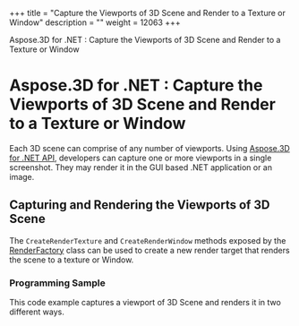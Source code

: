+++
title = "Capture the Viewports of 3D Scene and Render to a Texture or Window" 
description = "" 
weight = 12063 
+++

Aspose.3D for .NET : Capture the Viewports of 3D Scene and Render to a Texture or Window  

# Aspose.3D for .NET : Capture the Viewports of 3D Scene and Render to a Texture or Window


Each 3D scene can comprise of any number of viewports. Using [Aspose.3D for .NET API](http://www.aspose.com/3d-component-suite.aspx), developers can capture one or more viewports in a single screenshot. They may render it in the GUI based .NET application or an image.

## Capturing and Rendering the Viewports of 3D Scene

The `CreateRenderTexture` and `CreateRenderWindow` methods exposed by the [RenderFactory](http://www.aspose.com/api/net/3d/aspose.threed.render/renderfactory) class can be used to create a new render target that renders the scene to a texture or Window.

### Programming Sample

This code example captures a viewport of 3D Scene and renders it in two different ways.

